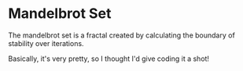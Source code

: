 # Mandelbrot Set

The mandelbrot set is a fractal created by calculating the boundary of stability over iterations. 

Basically, it's very pretty, so I thought I'd give coding it a shot!
